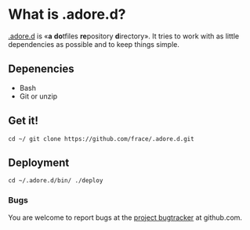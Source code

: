# What is .adore.d?
[.adore.d][what-adored] is «**a** **do**tfiles **re**pository **d**irectory».
It tries to work with as little dependencies as possible and to keep things
simple.

[what-adored]:https://github.com/frace/.adore.d

## Depenencies
- Bash
- Git or unzip


## Get it!
``
cd ~/
git clone https://github.com/frace/.adore.d.git
``


## Deployment
``
cd ~/.adore.d/bin/
./deploy
``


### Bugs
You are welcome to report bugs at the [project bugtracker][bugs-tracker] at github.com.

[bugs-tracker]: https://github.com/frace/.adore.d/issues
